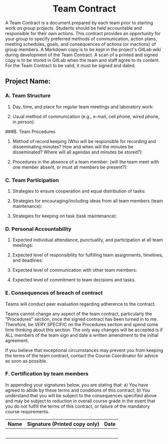 # <center>Team Contract</center>

A Team Contract is a document prepared by each team prior to starting work on group projects. Students should be held accountable and responsible for their own actions. This contract provides an opportunity for your group to specify preferred methods of communication, action plans, meeting schedules, goals, and consequences of actions (or inactions) of group members. A Markdown copy is to be kept in the project's GitLab wiki during development of the Team Contract. A scan of a printed and signed copy is to be stored in GitLab when the team and staff agree to its content. For the Team Contract to be valid, it must be signed and dated.

## Project Name: 

### A. Team Structure

1. Day, time, and place for regular team meetings and laboratory work:



2. Usual method of communication (e.g., e-mail, cell phone, wired phone, in person): 



###B. Team Procedures

1. Method of record keeping (Who will be responsible for recording and disseminating minutes? How and when will the minutes be disseminated? Where will all agendas and minutes be stored?):




2. Procedures in the absence of a team member: (will the team meet with one member absent, or must all members be present?): 




### C. Team Participation

1. Strategies to ensure cooperation and equal distribution of tasks: 





2. Strategies for encouraging/including ideas from all team members (team maintenance): 




3. Strategies for keeping on task (task maintenance): 




### D. Personal Accountability

1. Expected individual attendance, punctuality, and participation at all team meetings: 




2. Expected level of responsibility for fulfilling team assignments, timelines, and deadlines:




3. Expected level of communication with other team members: 




4. Expected level of commitment to team decisions and tasks. 




### E. Consequences of breach of contract

Teams will conduct peer evaluation regarding adherence to the contract.

Teams cannot change any aspect of the team contract, particularly the "Procedures" section, once the signed contract has been turned in to me. Therefore, be VERY SPECIFIC on the Procedures section and spend some time thinking about this section. The only way changes will be accepted is if ALL members of the team sign and date a written amendment to the initial agreement.

If you believe that exceptional circumstances may prevent you from keeping the terms of the team contract, contact the Course Coordinator for advice as soon as possible.


### F. Certification by team members

In appending your signatures below, you are stating that: 
a)	You have agreed to abide by these terms and conditions of this contract;
b)	You understand that you will be subject to the consequences specified above and may be subject to reduction in overall course grade in the event that you do not fulfill the terms of this contract, or failure of the mandatory course requirements.

| Name | Signature (Printed copy only) | Date |
| ---- | ----------------------------- | ---- |
|      |                               |      |
|      |                               |      |
|      |                               |      |
|      |                               |      |
|      |                               |      |
